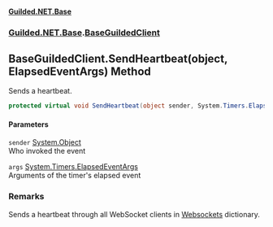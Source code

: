 #### [Guilded.NET.Base](Guilded_NET_Base.md 'Guilded.NET.Base')
### [Guilded.NET.Base](Guilded_NET_Base.md#Guilded_NET_Base 'Guilded.NET.Base').[BaseGuildedClient](BaseGuildedClient.md 'Guilded.NET.Base.BaseGuildedClient')
## BaseGuildedClient.SendHeartbeat(object, ElapsedEventArgs) Method
Sends a heartbeat.  
```csharp
protected virtual void SendHeartbeat(object sender, System.Timers.ElapsedEventArgs args);
```
#### Parameters
<a name='Guilded_NET_Base_BaseGuildedClient_SendHeartbeat(object_System_Timers_ElapsedEventArgs)_sender'></a>
`sender` [System.Object](https://docs.microsoft.com/en-us/dotnet/api/System.Object 'System.Object')  
Who invoked the event
  
<a name='Guilded_NET_Base_BaseGuildedClient_SendHeartbeat(object_System_Timers_ElapsedEventArgs)_args'></a>
`args` [System.Timers.ElapsedEventArgs](https://docs.microsoft.com/en-us/dotnet/api/System.Timers.ElapsedEventArgs 'System.Timers.ElapsedEventArgs')  
Arguments of the timer's elapsed event
  
### Remarks
Sends a heartbeat through all WebSocket clients in [Websockets](BaseGuildedClient_Websockets.md 'Guilded.NET.Base.BaseGuildedClient.Websockets') dictionary.   
